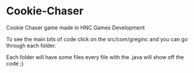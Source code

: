 # Cookie-Chaser
Cookie Chaser game made in HNC Games Development 

To see the main bits of code click on the src/com/greginc and you can go through each folder.

Each folder will have some files every file with the .java will show off the code ;)

